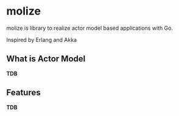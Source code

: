# molize

molize is library to realize actor model based applications with Go.

Inspired by Erlang and Akka

## What is Actor Model

**TDB**

## Features

**TDB**

